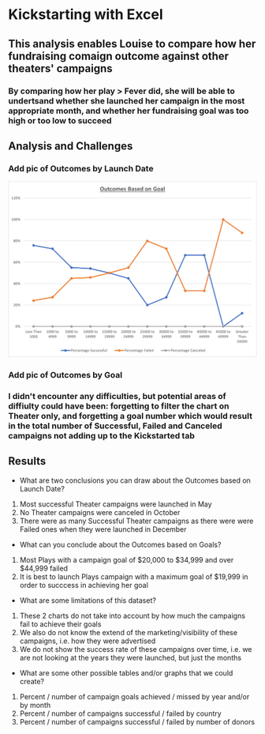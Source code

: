 # Kickstarting with Excel

## This analysis enables Louise to compare how her fundraising comaign outcome against other theaters' campaigns

### By comparing how her play > Fever did, she will be able to undertsand whether she launched her campaign in the most appropriate month, and whether her fundraising goal was too high or too low to succeed 

## Analysis and Challenges

### Add pic of Outcomes by Launch Date
![Outcomes](Outcomes_vs_Goals.png)

### Add pic of Outcomes by Goal

### I didn't encounter any difficulties, but potential areas of diffiulty could have been: forgetting to filter the chart on Theater only, and forgetting a goal number which would result in the total number of Successful, Failed and Canceled campaigns not adding up to the Kickstarted tab

## Results

- What are two conclusions you can draw about the Outcomes based on Launch Date?
1. Most successful Theater campaigns were launched in May
2. No Theater campaigns were canceled in October
3. There were as many Successful Theater campaigns as there were were Failed ones when they were launched in December

- What can you conclude about the Outcomes based on Goals?
1. Most Plays with a campaign goal of $20,000 to $34,999 and over $44,999 failed
2. It is best to launch Plays campaign with a maximum goal of $19,999 in order to succcess in achieving her goal

- What are some limitations of this dataset?
1. These 2 charts do not take into account by how much the campaigns fail to achieve their goals
2. We also do not know the extend of the marketing/visibility of these campaigns, i.e. how they were advertised
3. We do not show the success rate of these campaigns over time, i.e. we are not looking at the years they were launched, but just the months

- What are some other possible tables and/or graphs that we could create?
1. Percent / number of campaign goals achieved / missed by year and/or by month
2. Percent / number of campaigns successful / failed by country
3. Percent / number of campaigns successful / failed by number of donors


